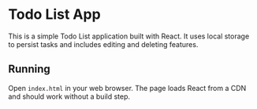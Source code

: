 # Todo List App

This is a simple Todo List application built with React. It uses local storage to persist tasks and includes editing and deleting features.

## Running

Open `index.html` in your web browser. The page loads React from a CDN and should work without a build step.
